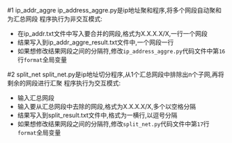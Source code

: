 #1 ip_addr_aggre
ip_address_aggre.py是ip地址聚和程序,将多个网段自动聚和为汇总网段
程序执行为非交互模式:
- 在ip_addr.txt文件中写入要合并的网段,格式为X.X.X.X/X,一行一个网段
- 结果写入到ip_addr_aggre_result.txt文件中,一个网段一行
- 如果想修改结果网段之间的分隔符,修改`ip_address_aggre.py`代码文件中第`16`行`format`全局变量

#2 split_net
split_net.py是ip地址切分程序,从1个汇总网段中排除出n个子网,再将剩余的网段进行汇聚
程序执行为交互模式:
- 输入汇总网段
- 输入要从汇总网段中去除的网段,格式为X.X.X.X/X,多个以空格分隔
- 结果写入到split_result.txt文件中,格式为一横行,以逗号分隔
- 如果想修改结果网段之间的分隔符,修改`split_net.py`代码文件中第`17`行`format`全局变量